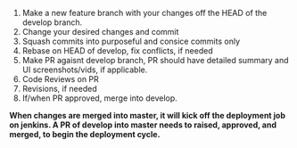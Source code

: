 1. Make a new feature branch with your changes off the HEAD of the develop branch.
2. Change your desired changes and commit
3. Squash commits into purposeful and consice commits only
4. Rebase on HEAD of develop, fix conflicts, if needed
5. Make PR agaisnt develop branch, PR should have detailed summary and UI screenshots/vids, if applicable.
6. Code Reviews on PR
7. Revisions, if needed
8. If/when PR approved, merge into develop.

**When changes are merged into master, 
it will kick off the deployment job on jenkins.
A PR of develop into master needs to raised,
approved, and merged, to begin the deployment cycle.**
